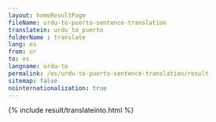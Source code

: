 ```yaml
---
layout: homeResultPage
fileName: urdu-to-puerto-sentence-translation
translatein: urdu_to_puerto
folderName : translate
lang: es
from: ur
to: es
langname: urdu-to
permalink: /es/urdu-to-puerto-sentence-translation/result
sitemap: false
nointernationalization: true
---
```

{% include result/translateinto.html %}

<script src="/js/result/translation.js" data-foldername="{{page.folderName}}" data-lang="{{page.lang}}"></script>

